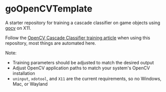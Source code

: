# goOpenCVTemplate 
A starter repository for training a cascade classifier on game objects using [gocv](https://gocv.io/) on X11.

Follow the [OpenCV Cascade Classifier training article](https://docs.opencv.org/4.x/dc/d88/tutorial_traincascade.html) when using this repository, most things are automated here.

Note:
 * Training parameters should be adjusted to match the desired output
 * Adjust OpenCV application paths to match your system's OpenCV installation
 * `uninput`, `xdotool`, and `X11` are the current requirements, so no Windows, Mac, or Wayland
